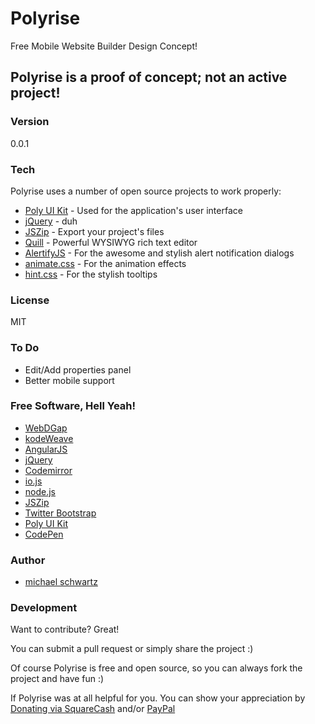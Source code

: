 # Polyrise
Free Mobile Website Builder Design Concept!

## Polyrise is a proof of concept; not an active project!

### Version
0.0.1

### Tech

Polyrise uses a number of open source projects to work properly:

* [Poly UI Kit](https://github.com/Guilh/Poly) - Used for the application's user interface
* [jQuery](http://jquery.com/) - duh
* [JSZip](https://stuk.github.io/jszip/) - Export your project's files
* [Quill](https://quilljs.com/) - Powerful WYSIWYG rich text editor
* [AlertifyJS](http://alertifyjs.com/) - For the awesome and stylish alert notification dialogs
* [animate.css](https://daneden.github.io/animate.css/) - For the animation effects
* [hint.css](https://github.com/chinchang/hint.css) - For the stylish tooltips

### License
MIT

### To Do

- Edit/Add properties panel
- Better mobile support

### Free Software, Hell Yeah!

- [WebDGap](https://michaelsboost.github.io/WebDGap/)
- [kodeWeave](https://michaelsboost.github.io/kodeWeave/)
- [AngularJS](http://angularjs.org)
- [jQuery](http://jquery.com)
- [Codemirror](http://codemirror.net/)
- [io.js](https://iojs.org/en/index.html)
- [node.js](http://nodejs.org)
- [JSZip](https://stuk.github.io/jszip/)
- [Twitter Bootstrap](http://twitter.github.com/bootstrap/)
- [Poly UI Kit](https://github.com/Guilh/Poly)
- [CodePen](http://codepen.io/michaelsboost)

### Author

- [michael schwartz](http://michaelsboost.github.io/)

### Development

Want to contribute? Great!  

You can submit a pull request or simply share the project :)

Of course Polyrise is free and open source, so you can always fork the project and have fun :)

If Polyrise was at all helpful for you. You can show your appreciation by [Donating via SquareCash](https://cash.me/$michaelsboost) and/or [PayPal](https://www.paypal.me/mikethedj4)
